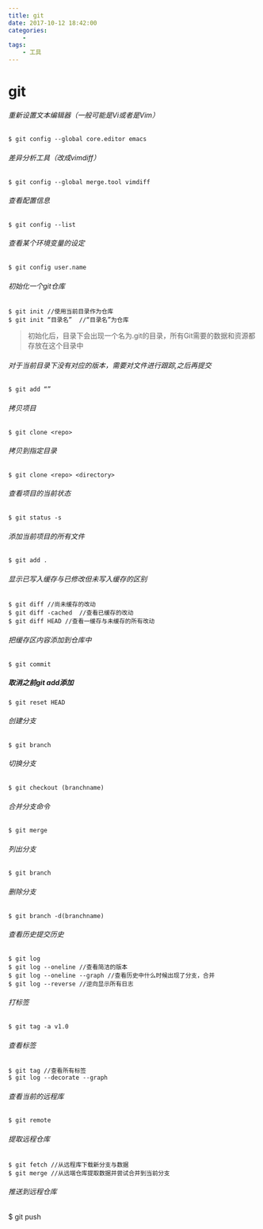 ```yaml
---
title: git
date: 2017-10-12 18:42:00
categories:
	- 
tags:
	- 工具
---
```

# git

###### 重新设置文本编辑器（一般可能是Vi或者是Vim）

```
$ git config --global core.editor emacs
```



<!-- more -->
###### 差异分析工具（改成vimdiff）

```
$ git config --global merge.tool vimdiff
```

###### 查看配置信息

```
$ git config --list
```

###### 查看某个环境变量的设定


```
$ git config user.name
```

###### 初始化一个git仓库


```
$ git init //使用当前目录作为仓库
$ git init “目录名”  //“目录名”为仓库
```

> 初始化后，目录下会出现一个名为.git的目录，所有Git需要的数据和资源都存放在这个目录中

###### 对于当前目录下没有对应的版本，需要对文件进行跟踪,之后再提交

```
$ git add “”
```

###### 拷贝项目

```
$ git clone <repo>
```

###### 拷贝到指定目录

```
$ git clone <repo> <directory>
```
###### 查看项目的当前状态


```
$ git status -s
```
###### 添加当前项目的所有文件


```
$ git add .
```

###### 显示已写入缓存与已修改但未写入缓存的区别

```
$ git diff //尚未缓存的改动
$ git diff -cached  //查看已缓存的改动
$ git diff HEAD //查看一缓存与未缓存的所有改动
```
###### 把缓存区内容添加到仓库中

```
$ git commit
```

##### 取消之前git add添加

```
$ git reset HEAD
```
###### 创建分支

```
$ git branch
```
###### 切换分支

```
$ git checkout (branchname)
```
###### 合并分支命令

```
$ git merge
```
###### 列出分支

```
$ git branch
```
###### 删除分支

```
$ git branch -d(branchname)
```
###### 查看历史提交历史

```
$ git log
$ git log --oneline //查看简洁的版本
$ git log --oneline --graph //查看历史中什么时候出现了分支，合并
$ git log --reverse //逆向显示所有日志

```
###### 打标签

```
$ git tag -a v1.0
```
###### 查看标签

```
$ git tag //查看所有标签
$ git log --decorate --graph
```
###### 查看当前的远程库

```
$ git remote
```
###### 提取远程仓库

```
$ git fetch //从远程库下载新分支与数据
$ git merge //从远端仓库提取数据并尝试合并到当前分支
```
###### 推送到远程仓库
$ git push